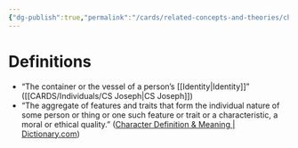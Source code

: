 ```yaml
---
{"dg-publish":true,"permalink":"/cards/related-concepts-and-theories/character/","noteIcon":"1","created":"2023-01-07T11:55:12.978+01:00","updated":"2023-05-02T10:39:12.811+02:00"}
---
```


#
# Definitions 
- “The container or the vessel of a person’s [[Identity\|Identity]]” ([[CARDS/Individuals/CS Joseph\|CS Joseph]])
- “The aggregate of features and traits that form the individual nature of some person or thing or one such feature or trait or a characteristic, a moral or ethical quality.” ([Character Definition & Meaning | Dictionary.com](https://www.dictionary.com/browse/character))
